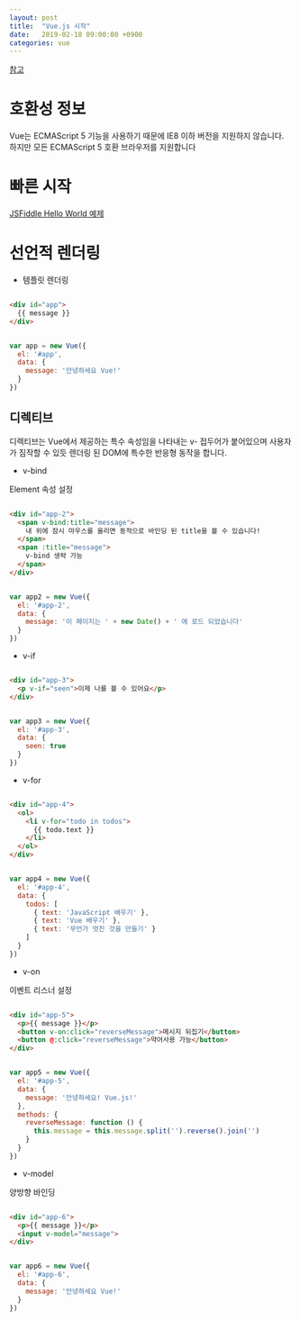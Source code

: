```yaml
---
layout: post
title:  "Vue.js 시작"
date:   2019-02-18 09:00:00 +0900
categories: vue
---
```


[참고](https://kr.vuejs.org/v2/guide/)

# 호환성 정보
Vue는 ECMAScript 5 기능을 사용하기 때문에 IE8 이하 버전을 지원하지 않습니다. 하지만 모든 ECMAScript 5 호환 브라우저를 지원합니다

# 빠른 시작
[JSFiddle Hello World 예제](https://jsfiddle.net/chrisvfritz/50wL7mdz/)

# 선언적 렌더링
- 템플릿 렌더링

~~~ html

<div id="app">
  {{ message }}
</div>

~~~

~~~ javascript

var app = new Vue({
  el: '#app',
  data: {
    message: '안녕하세요 Vue!'
  }
})

~~~

## 디렉티브

디렉티브는 Vue에서 제공하는 특수 속성임을 나타내는 v- 접두어가 붙어있으며 사용자가 짐작할 수 있듯 렌더링 된 DOM에 특수한 반응형 동작을 합니다.

- v-bind

Element 속성 설정

~~~ html

<div id="app-2">
  <span v-bind:title="message">
    내 위에 잠시 마우스를 올리면 동적으로 바인딩 된 title을 볼 수 있습니다!
  </span>
  <span :title="message">
    v-bind 생략 가능
  </span>
</div>

~~~

~~~ javascript

var app2 = new Vue({
  el: '#app-2',
  data: {
    message: '이 페이지는 ' + new Date() + ' 에 로드 되었습니다'
  }
})

~~~

- v-if

~~~ html

<div id="app-3">
  <p v-if="seen">이제 나를 볼 수 있어요</p>
</div>

~~~

~~~ javascript

var app3 = new Vue({
  el: '#app-3',
  data: {
    seen: true
  }
})

~~~

- v-for

~~~ html

<div id="app-4">
  <ol>
    <li v-for="todo in todos">
      {{ todo.text }}
    </li>
  </ol>
</div>

~~~

~~~ javascript

var app4 = new Vue({
  el: '#app-4',
  data: {
    todos: [
      { text: 'JavaScript 배우기' },
      { text: 'Vue 배우기' },
      { text: '무언가 멋진 것을 만들기' }
    ]
  }
})

~~~

- v-on

이벤트 리스너 설정

~~~ html

<div id="app-5">
  <p>{{ message }}</p>
  <button v-on:click="reverseMessage">메시지 뒤집기</button>
  <button @:click="reverseMessage">약어사용 가능</button>
</div>

~~~

~~~ javascript

var app5 = new Vue({
  el: '#app-5',
  data: {
    message: '안녕하세요! Vue.js!'
  },
  methods: {
    reverseMessage: function () {
      this.message = this.message.split('').reverse().join('')
    }
  }
})

~~~

- v-model

양방향 바인딩

~~~ html

<div id="app-6">
  <p>{{ message }}</p>
  <input v-model="message">
</div>

~~~

~~~ javascript

var app6 = new Vue({
  el: '#app-6',
  data: {
    message: '안녕하세요 Vue!'
  }
})

~~~